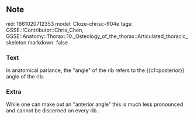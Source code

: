## Note
nid: 1661020712353
model: Cloze-chrisc-ff04e
tags: GSSE::!Contributor::Chris_Chen, GSSE::Anatomy::Thorax::10._Osteology_of_the_thorax::Articulated_thoracic_skeleton
markdown: false

### Text
<div class='toggle'>
  In anatomical parlance, the "angle" of the rib refers to the
  {{c1::posterior}} angle of the rib.
</div>

### Extra
<p id="af7bce04-7def-4f0a-b841-78364c2089cf" class="">While one can
make out an "anterior angle" this is much less pronounced and
cannot be discerned on every rib.
